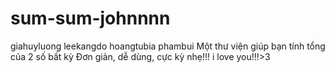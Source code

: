 # sum-sum-johnnnn
giahuyluong
leekangdo
hoangtubia
phambui
Một thư viện giúp bạn tính tổng của 2 số bất kỳ
Đơn giản, dễ dùng, cực kỳ nhẹ!!!
i love you!!!>3


